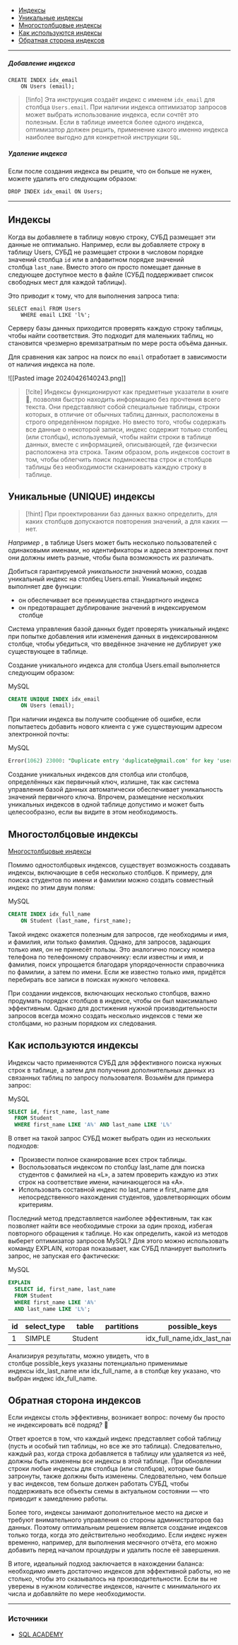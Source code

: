 
- [Индексы](#индексы)
- [Уникальные индексы](#Уникальные%20(UNIQUE)%20индексы)
- [Многостолбцовые индексы](#Многостолбцовые%20индексы)
- [Как используются индексы](#Как%20используются%20индексы)
- [Обратная сторона индексов](#Обратная%20сторона%20индексов)

***
##### Добавление индекса 


``` postgresql
CREATE INDEX idx_email
    ON Users (email);
```


>[!info]
>Эта инструкция создаёт индекс c именем `idx_email` для столбца `Users.email`. При наличии индекса оптимизатор запросов может выбрать использование индекса, если сочтёт это полезным. Если в таблице имеется более одного индекса, оптимизатор должен решить, применение какого именно индекса наиболее выгодно для конкретной инструкции `SQL`.

##### Удаление индекса

Если после создания индекса вы решите, что он больше не нужен, можете удалить его следующим образом:

``` postgresql
DROP INDEX idx_email ON Users;
```

***
## Индексы

Когда вы добавляете в таблицу новую строку, СУБД размещает эти данные не оптимально. Например, если вы добавляете строку в таблицу Users, СУБД не размещает строки в числовом порядке значений столбца `id` или в алфавитном порядке значений столбца `last_name`. Вместо этого он просто помещает данные в следующее доступное место в файле (СУБД поддерживает список свободных мест для каждой таблицы).

Это приводит к тому, что для выполнения запроса типа:

``` postgresql
SELECT email FROM Users
	WHERE email LIKE 'l%';
```

Серверу базы данных приходится проверять каждую строку таблицы, чтобы найти соответствия. Это подходит для маленьких таблиц, но становится чрезмерно времязатратным по мере роста объёма данных.

Для сравнения как запрос на поиск по `email` отработает в зависимости от наличия индекса на поле.

![[Pasted image 20240426140243.png]]

>[!cite]
>Индексы функционируют как предметные указатели в книге 📖, позволяя быстро находить информацию без прочтения всего текста. Они представляют собой специальные таблицы, строки которых, в отличие от обычных таблиц данных, расположены в строго определённом порядке. Но вместо того, чтобы содержать все данные о некоторой записи, индекс содержит только столбец (или столбцы), используемый, чтобы найти строки в таблице данных, вместе с информацией, описывающей, где физически расположена эта строка. Таким образом, роль индексов состоит в том, чтобы облегчить поиск подмножества строк и столбцов таблицы без необходимости сканировать каждую строку в таблице.

## Уникальные (UNIQUE) индексы

>[!hint]
>При проектировании баз данных важно определить, для каких столбцов допускаются повторения значений, а для каких — нет.

*Например* , в таблице Users может быть несколько пользователей с одинаковыми именами, но идентификаторы и адреса электронных почт они должны иметь разные, чтобы была возможность их различать.

Добиться гарантируемой *уникальности* значений можно, создав уникальный индекс на столбец Users.email. Уникальный индекс выполняет две функции:

- он обеспечивает все преимущества стандартного индекса
- он предотвращает дублирование значений в индексируемом столбце

Система управления базой данных будет проверять уникальный индекс при попытке добавления или изменения данных в индексированном столбце, чтобы убедиться, что введённое значение не дублирует уже существующее в таблице.

Создание уникального индекса для столбца Users.email выполняется следующим образом:

MySQL

```sql
CREATE UNIQUE INDEX idx_email
    ON Users (email);
```

При наличии индекса вы получите сообщение об ошибке, если попытаетесь добавить нового клиента с уже существующим адресом электронной почты:

MySQL

```sql
Error(1062) 23000: "Duplicate entry 'duplicate@gmail.com' for key 'users.idx_email'"
```

Создание уникальных индексов для столбца или столбцов, определённых как первичный ключ, излишне, так как система управления базой данных автоматически обеспечивает уникальность значений первичного ключа. Впрочем, размещение нескольких уникальных индексов в одной таблице допустимо и может быть целесообразно, если вы видите в этом необходимость.

##  Многостолбцовые индексы

[Многостолбцовые индексы](https://sql-academy.org/ru/guide/indexes#mnogostolbcovye-indeksy)

Помимо одностолбцовых индексов, существует возможность создавать индексы, включающие в себя несколько столбцов. К примеру, для поиска студентов по имени и фамилии можно создать совместный индекс по этим двум полям:

MySQL

```sql
CREATE INDEX idx_full_name
    ON Student (last_name, first_name);
```

Такой индекс окажется полезным для запросов, где необходимы и имя, и фамилия, или только фамилия. Однако, для запросов, задающих только имя, он не принесёт пользы. Это аналогично поиску номера телефона по телефонному справочнику: если известны и имя, и фамилия, поиск упрощается благодаря упорядоченности справочника по фамилии, а затем по имени. Если же известно только имя, придётся перебирать все записи в поисках нужного человека.

При создании индексов, включающих несколько столбцов, важно продумать порядок столбцов в индексе, чтобы он был максимально эффективным. Однако для достижения нужной производительности запросов всегда можно создать несколько индексов с теми же столбцами, но разным порядком их следования.

## Как используются индексы

Индексы часто применяются СУБД для эффективного поиска нужных строк в таблице, а затем для получения дополнительных данных из связанных таблиц по запросу пользователя. Возьмём для примера запрос:

MySQL

```sql
SELECT id, first_name, last_name
  FROM Student
  WHERE first_name LIKE 'A%' AND last_name LIKE 'L%'
```

В ответ на такой запрос СУБД может выбрать один из нескольких подходов:

- Произвести полное сканирование всех строк таблицы.
- Воспользоваться индексом по столбцу last_name для поиска студентов с фамилией на «L», а затем проверить каждую из этих строк на соответствие имени, начинающегося на «A».
- Использовать составной индекс по last_name и first_name для непосредственного нахождения студентов, удовлетворяющих обоим критериям.

Последний метод представляется наиболее эффективным, так как позволяет найти все необходимые строки за один проход, избегая повторного обращения к таблице. Но как определить, какой из методов выберет оптимизатор запросов MySQL? Для этого можно использовать команду EXPLAIN, которая показывает, как СУБД планирует выполнить запрос, не запуская его фактически:

MySQL

```sql
EXPLAIN
  SELECT id, first_name, last_name
  FROM Student
  WHERE first_name LIKE 'A%'
  AND last_name LIKE 'L%';
```

|id|select_type|table|partitions|possible_keys|key|
|---|---|---|---|---|---|
|1|SIMPLE|Student|<NULL>|idx_full_name,idx_last_name|idx_full_name|

Анализируя результаты, можно увидеть, что в столбце possible_keys указаны потенциально применимые индексы idx_last_name или idx_full_name, а в столбце key указано, что выбран индекс idx_full_name.

## Обратная сторона индексов

Если индексы столь эффективны, возникает вопрос: почему бы просто не индексировать всё подряд? 🧐

Ответ кроется в том, что каждый индекс представляет собой таблицу (пусть и особый тип таблицы, но все же это таблица). Следовательно, каждый раз, когда строка добавляется в таблицу или удаляется из неё, должны быть изменены все индексы в этой таблице. При обновлении строки любые индексы для столбца (или столбцов), которые были затронуты, также должны быть изменены. Следовательно, чем больше у вас индексов, тем больше должен работать СУБД, чтобы поддерживать все объекты схемы в актуальном состоянии — что приводит к замедлению работы.

Более того, индексы занимают дополнительное место на диске и требуют внимательного управления со стороны администраторов баз данных. Поэтому оптимальным решением является создание индексов только тогда, когда это действительно необходимо. Если индекс нужен временно, например, для выполнения месячного отчёта, его можно добавить перед началом процедуры и удалить после её завершения.

В итоге, идеальный подход заключается в нахождении баланса: необходимо иметь достаточно индексов для эффективной работы, но не столько, чтобы это сказывалось на производительности. Если вы не уверены в нужном количестве индексов, начните с минимального их числа и добавляйте по мере необходимости.

***
### Источники

- [SQL ACADEMY](https://sql-academy.org/ru/guide/indexes#unikalnye-(unique)-indeksy)